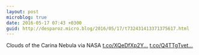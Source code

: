 ```yaml
---
layout: post
microblog: true
date: 2016-05-17 07:43 +0300
guid: http://desparoz.micro.blog/2016/05/17/t732431413371375617.html
---
```

Clouds of the Carina Nebula  via NASA [t.co/XQeDfXp2Y...](https://t.co/XQeDfXp2Yt) [t.co/Q4TTgTvet...](https://t.co/Q4TTgTvet6)
